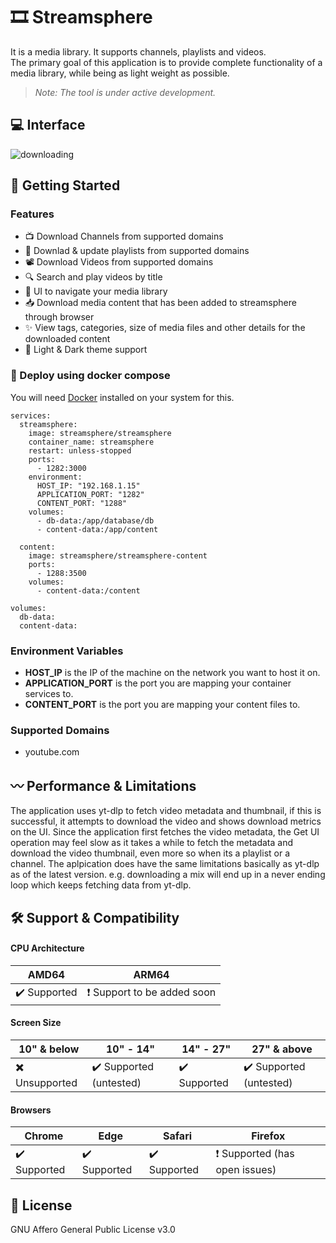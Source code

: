 # :film_strip: Streamsphere

It is a media library. It supports channels, playlists and videos. <br />
The primary goal of this application is to provide complete functionality of a media library, while being as light weight as possible.
> *Note: The tool is under active development.*

## :computer: Interface
![downloading](https://github.com/user-attachments/assets/8c9654aa-6231-4bde-b144-c79d9b233592)

## :rocket: Getting Started

### Features
- 📺 Download Channels from supported domains
- 📼 Downlad & update playlists from supported domains
- 📽️ Download Videos from supported domains
- 🔍 Search and play videos by title
- 👾 UI to navigate your media library
- 📥 Download media content that has been added to streamsphere through browser
- ✨ View tags, categories, size of media files and other details for the downloaded content
- 🎴 Light & Dark theme support

### :whale: Deploy using docker compose 
You will need [Docker](https://docs.docker.com/get-docker/) installed on your system for this.

```
services:
  streamsphere:
    image: streamsphere/streamsphere
    container_name: streamsphere
    restart: unless-stopped
    ports:
      - 1282:3000
    environment:
      HOST_IP: "192.168.1.15"
      APPLICATION_PORT: "1282"
      CONTENT_PORT: "1288"
    volumes:
      - db-data:/app/database/db
      - content-data:/app/content

  content:
    image: streamsphere/streamsphere-content
    ports:
      - 1288:3500
    volumes:
      - content-data:/content

volumes:
  db-data:
  content-data:
```

### Environment Variables

- **HOST_IP** is the IP of the machine on the network you want to host it on.
- **APPLICATION_PORT** is the port you are mapping your container services to.
- **CONTENT_PORT** is the port you are mapping your content files to.

### Supported Domains
-  youtube.com

## 〰️ Performance & Limitations
The application uses yt-dlp to fetch video metadata and thumbnail, if this is successful, it attempts to download the video and shows download metrics on the UI. Since the application first fetches the video metadata, the Get UI operation may feel slow as it takes a while to fetch the metadata and download the video thumbnail, even more so when its a playlist or a channel. The aplpication does have the same limitations basically as yt-dlp as of the latest version. e.g. downloading a mix will end up in a never ending loop which keeps fetching data from yt-dlp.

## :hammer_and_wrench: Support & Compatibility

#### CPU Architecture
| AMD64 | ARM64 |
| ------------- | ------------- |
| ✔️ Supported | ❗ Support to be added soon |

#### Screen Size
| 10" & below | 10" - 14" | 14" - 27" | 27" & above |
| ------------- | ------------- | ------------- | ------------- |
| ✖️ Unsupported | ✔️ Supported (untested) | ✔️ Supported | ✔️ Supported (untested) |

#### Browsers
| Chrome | Edge | Safari | Firefox |
| ------------- | ------------- | ------------- | ------------- |
|  ✔️ Supported | ✔️ Supported | ✔️ Supported | ❗ Supported (has open issues) |

## 📝 License
GNU Affero General Public License v3.0
